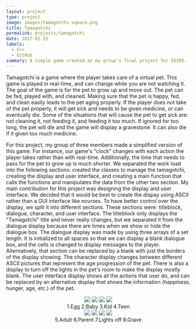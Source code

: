 ```yaml
---
layout: project
type: project
image: images/tamagotchi-square.png
title: Tamagotchi
permalink: projects/tamagotchi
date: 2017-02-25
labels:
  - C++
  - GitHub
summary: A simple game created as my group's final project for EE205.
---
```


Tamagotchi is a game where the player takes care of a virtual pet. This game is played in real-time, and can change while you are not watching it. The goal of the game is for the pet to grow up and move out. The pet can be fed, played with, and cleaned. Making sure that the pet is happy, fed, and clean easily leads to the pet aging properly. If the player does not take of the pet properly, it will get sick and needs to be given medicine, or can eventually die. Some of the situations that will cause the pet to get sick are: not cleaning it, not feeding it, and feeding it too much. If ignored for too long, the pet will die and the game will display a gravestone. It can also die if it given too much medicine. 

For this project, my group of three members made a simplified version of this game. For instance, our game's "clock" changes with each action the player takes rather than with real-time. Additionally, the time that needs to pass for the pet to grow up is much shorter. We separated the work load into the following sections: created the classes to manage the tamagotchi, creating the display and user interface, and creating a main function that calls the functions and manipulates the data from the other two section. My main contribution for this project was designing the display and user interface. We decided that it would be best to create the dispay using ASCII rather than a GUI interface like ncurses. To have better control over the display, we split it into different sections. These sections were: titleblock, dialogue, character, and user interface. The titleblock only displays the "Tamagotchi" title and never really changes, but we separated it from the dialogue display because there are times when we show or hide the dialogue box. The dialogue display was made by using three arrays of a set length. It is initialized to all spaces so that we can display a blank dialogue box, and the cells is changed  to display messages to the player. Alternatively, that section can be replaced by a blank with just the borders of the display showing. The character display changes between different ASCII pictures that represent the age progression of the pet. There is also a display to turn off the lights in the pet's room to make the display mostly blank. The user interface display shows all the actions that user do, and can be replaced by an alternative display that shows the information (happiness, hunger, age, etc.) of the pet.

<center>
  <div class="ui small rounded images">
    <img class="ui image" src="../images/tamagotchi-egg.PNG">
    <img class="ui image" src="../images/tamagotchi-baby.PNG">
    <img class="ui image" src="../images/tamagotchi-kid.PNG">
    <img class="ui image" src="../images/tamagotchi-teen.PNG">
  </div>
  <figcaption>1.Egg   2.Baby    3.Kid   4.Teen</figcaption>
  <div class="ui small rounded images">
    <img class="ui image" src="../images/tamagotchi-adult.PNG">
    <img class="ui image" src="../images/tamagotchi-parent.PNG">
    <img class="ui image" src="../images/tamagotchi-lights.PNG">
    <img class="ui image" src="../images/tamagotchi-grave.PNG">
  </div>
  <figcaption>5.Adult   6.Parent    7.Lights off    8.Grave</figcaption>
</center>
